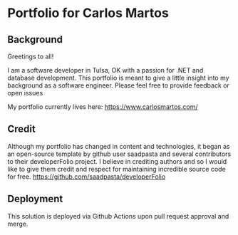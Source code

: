 # Portfolio for Carlos Martos
## Background
Greetings to all!

I am a software developer in Tulsa, OK with a passion for .NET and database development.
This portfolio is meant to give a little insight into my background as a software engineer. Please feel free to provide feedback or open issues

My portfolio currently lives here: https://www.carlosmartos.com/

## Credit
Although my portfolio has changed in content and technologies, it began as an open-source template by github user saadpasta and several contributors to their developerFolio project. I believe in crediting authors and so I would like to give them credit and respect for maintaining incredible source code for free. https://github.com/saadpasta/developerFolio

## Deployment
This solution is deployed via Github Actions upon pull request approval and merge.